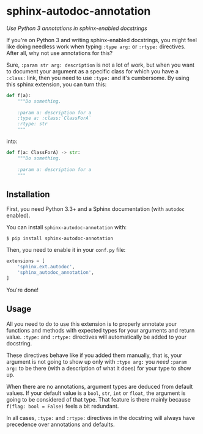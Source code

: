 sphinx-autodoc-annotation
===

*Use Python 3 annotations in sphinx-enabled docstrings*

If you're on Python 3 and writing sphinx-enabled docstrings, you might feel like doing
needless work when typing `:type arg:` or `:rtype:` directives. After all, why not use annotations
for this?

Sure, `:param str arg: description` is not a lot of work, but when you want to document your
argument as a specific class for which you have a `:class:` link, then you need to use `:type:`
and it's cumbersome. By using this sphinx extension, you can turn this:

```python
def f(a):
    """Do something.
    
    :param a: description for a
    :type a: :class:`ClassForA`
    :rtype: str
    """
```
into:

```python
def f(a: ClassForA) -> str:
    """Do something.
    
    :param a: description for a
    """
```

Installation
---

First, you need Python 3.3+ and a Sphinx documentation (with `autodoc` enabled).

You can install `sphinx-autodoc-annotation` with:

    $ pip install sphinx-autodoc-annotation

Then, you need to enable it in your `conf.py` file:

```python
extensions = [
    'sphinx.ext.autodoc',
    'sphinx_autodoc_annotation',
]
```

You're done!

Usage
---

All you need to do to use this extension is to properly annotate your functions and methods with
expected types for your arguments and return value. `:type:` and `:rtype:` directives will
automatically be added to your docstring.

These directives behave like if you added them manually, that is, your argument is not going to
show up only with `:type arg:` you *need* `:param arg:` to be there (with a description of what it
does) for your type to show up.

When there are no annotations, argument types are deduced from default values. If your default value
is a `bool`, `str`, `int` or `float`, the argument is going to be considered of that type. That
feature is there mainly because `f(flag: bool = False)` feels a bit redundant.

In all cases, `:type:` and `:rtype:` directives in the docstring will always have precedence over
annotations and defaults.
